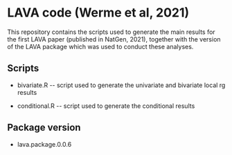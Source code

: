 # LAVA code (Werme et al, 2021)

This repository contains the scripts used to generate the main results for the first LAVA paper (published in NatGen, 2021), together with the version of the LAVA package which was used to conduct these analyses.

## Scripts
- bivariate.R
-- script used to generate the univariate and bivariate local rg results

- conditional.R
-- script used to generate the conditional results

## Package version
- lava.package.0.0.6
